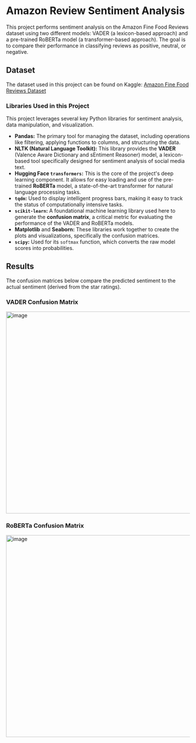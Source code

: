 # Amazon Review Sentiment Analysis

This project performs sentiment analysis on the Amazon Fine Food Reviews dataset using two different models: VADER (a lexicon-based approach) and a pre-trained RoBERTa model (a transformer-based approach). The goal is to compare their performance in classifying reviews as positive, neutral, or negative.

## Dataset

The dataset used in this project can be found on Kaggle:
[Amazon Fine Food Reviews Dataset](https://www.kaggle.com/datasets/snap/amazon-fine-food-reviews)

### Libraries Used in this Project

This project leverages several key Python libraries for sentiment analysis, data manipulation, and visualization.

* **Pandas:** The primary tool for managing the dataset, including operations like filtering, applying functions to columns, and structuring the data.
* **NLTK (Natural Language Toolkit):** This library provides the **VADER** (Valence Aware Dictionary and sEntiment Reasoner) model, a lexicon-based tool specifically designed for sentiment analysis of social media text.
* **Hugging Face `transformers`:** This is the core of the project's deep learning component. It allows for easy loading and use of the pre-trained **RoBERTa** model, a state-of-the-art transformer for natural language processing tasks.
* **`tqdm`:** Used to display intelligent progress bars, making it easy to track the status of computationally intensive tasks.
* **`scikit-learn`:** A foundational machine learning library used here to generate the **confusion matrix**, a critical metric for evaluating the performance of the VADER and RoBERTa models.
* **Matplotlib** and **Seaborn:** These libraries work together to create the plots and visualizations, specifically the confusion matrices.
* **`scipy`:** Used for its `softmax` function, which converts the raw model scores into probabilities.


## Results

The confusion matrices below compare the predicted sentiment to the actual sentiment (derived from the star ratings).

### VADER Confusion Matrix

<img width="653" height="552" alt="image" src="https://github.com/user-attachments/assets/afba0a7c-b34d-4a1a-899a-f70357d0384e" />


### RoBERTa Confusion Matrix

<img width="653" height="552" alt="image" src="https://github.com/user-attachments/assets/59a67076-1769-4407-945a-ef832efcd463" />

